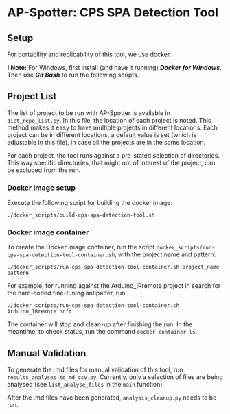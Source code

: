 # AP-Spotter: CPS SPA Detection Tool

## Setup
For portability and replicability of this tool, we use docker.

__! Note:__ For Windows, first install (and have it running) **_Docker for Windows_**. Then use **_Git Bash_** to run the following scripts.

## Project List
The list of project to be run with AP-Spotter is available in `dict_repo_list.py`.
In this file, the location of each project is noted. This method makes it easy to have multiple projects in different locations.
Each project can be in different locations, a default value is set (which is adjustable in this file), in case all the projects are in the same location.

For each project, the tool runs against a pre-stated selection of directories. This way specific directories, that might not of interest of the project, can be excluded from the run.

### Docker image setup
Execute the following script for building the docker image:

`./docker_scripts/build-cps-spa-detection-tool.sh`

### Docker image container
To create the Docker image container, run the script `docker_scripts/run-cps-spa-detection-tool-container.sh`, with the project name and pattern. 

`./docker_scripts/run-cps-spa-detection-tool-container.sh project_name pattern`

For example, for running against the Arduino_IRremote project in search for the harc-coded fine-tuning antipatter, run:

`./docker_scripts/run-cps-spa-detection-tool-container.sh Arduino_IRremote hcft`

The container will stop and clean-up after finishing the run.
In the meantime, to check status, run the command `docker container ls`.

## Manual Validation
To generate the .md files for manual validation of this tool, run `results_analyses_to_md_csv.py`.
Currently, only a selection of files are being analysed (see `list_analyse_files` in the `main` function).

After the .md files have been generated, `analysis_cleanup.py` needs to be run.
